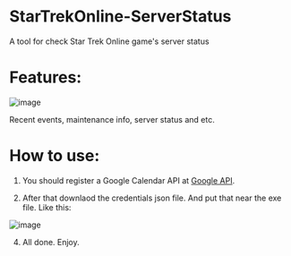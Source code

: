 # StarTrekOnline-ServerStatus
A tool for check Star Trek Online game's server status

# Features:
![image](https://github.com/XKaguya/StarTrekOnline-ServerStatus/assets/96401952/19a944f6-0403-404c-9a81-d78eaa28d604)

Recent events, maintenance info, server status and etc.

# How to use:
1. You should register a Google Calendar API at [Google API](https://console.cloud.google.com/apis/credentials).

2. After that downlaod the credentials json file. And put that near the exe file. Like this:

![image](https://github.com/XKaguya/StarTrekOnline-ServerStatus/assets/96401952/76ec698e-f3ed-4305-adc7-6c9782616e3c)

4. All done. Enjoy.

